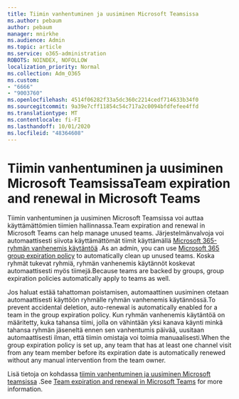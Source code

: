 ```yaml
---
title: Tiimin vanhentuminen ja uusiminen Microsoft Teamsissa
ms.author: pebaum
author: pebaum
manager: mnirkhe
ms.audience: Admin
ms.topic: article
ms.service: o365-administration
ROBOTS: NOINDEX, NOFOLLOW
localization_priority: Normal
ms.collection: Adm_O365
ms.custom:
- "6666"
- "9003760"
ms.openlocfilehash: 4514f06282f33a5dc360c2214cedf714633b34f0
ms.sourcegitcommit: 9a39e7cff11854c54c717a2c0094bfdfefee4ffd
ms.translationtype: MT
ms.contentlocale: fi-FI
ms.lasthandoff: 10/01/2020
ms.locfileid: "48364608"
---
```

# <a name="team-expiration-and-renewal-in-microsoft-teams"></a><span data-ttu-id="09f11-102">Tiimin vanhentuminen ja uusiminen Microsoft Teamsissa</span><span class="sxs-lookup"><span data-stu-id="09f11-102">Team expiration and renewal in Microsoft Teams</span></span>

<span data-ttu-id="09f11-103">Tiimin vanhentuminen ja uusiminen Microsoft Teamsissa voi auttaa käyttämättömien tiimien hallinnassa.</span><span class="sxs-lookup"><span data-stu-id="09f11-103">Team expiration and renewal in Microsoft Teams can help manage unused teams.</span></span> <span data-ttu-id="09f11-104">Järjestelmänvalvoja voi automaattisesti siivota käyttämättömät tiimit käyttämällä  [Microsoft 365-ryhmän vanhenemis käytäntöä](https://docs.microsoft.com/microsoft-365/admin/create-groups/office-365-groups-expiration-policy)  .</span><span class="sxs-lookup"><span data-stu-id="09f11-104">As an admin, you can use  [Microsoft 365 group expiration policy](https://docs.microsoft.com/microsoft-365/admin/create-groups/office-365-groups-expiration-policy)  to automatically clean up unused teams.</span></span> <span data-ttu-id="09f11-105">Koska ryhmät tukevat ryhmiä, ryhmän vanhenemis käytännöt koskevat automaattisesti myös tiimejä.</span><span class="sxs-lookup"><span data-stu-id="09f11-105">Because teams are backed by groups, group expiration policies automatically apply to teams as well.</span></span>

<span data-ttu-id="09f11-106">Jos haluat estää tahattoman poistamisen, automaattinen uusiminen otetaan automaattisesti käyttöön ryhmälle ryhmän vanhenemis käytännössä.</span><span class="sxs-lookup"><span data-stu-id="09f11-106">To prevent accidental deletion, auto-renewal is automatically enabled for a team in the group expiration policy.</span></span> <span data-ttu-id="09f11-107">Kun ryhmän vanhenemis käytäntöä on määritetty, kuka tahansa tiimi, jolla on vähintään yksi kanava käynti minkä tahansa ryhmän jäseneltä ennen sen vanhentumis päivää, uusitaan automaattisesti ilman, että tiimin omistaja voi toimia manuaalisesti.</span><span class="sxs-lookup"><span data-stu-id="09f11-107">When the group expiration policy is set up, any team that has at least one channel visit from any team member before its expiration date is automatically renewed without any manual intervention from the team owner.</span></span>  

<span data-ttu-id="09f11-108">Lisä tietoja on kohdassa  [tiimin vanhentuminen ja uusiminen Microsoft teamsissa](https://docs.microsoft.com/microsoftteams/team-expiration-renewal)  .</span><span class="sxs-lookup"><span data-stu-id="09f11-108">See  [Team expiration and renewal in Microsoft Teams](https://docs.microsoft.com/microsoftteams/team-expiration-renewal)  for more information.</span></span>
